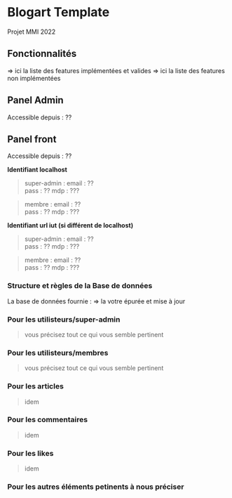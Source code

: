# Blogart Template
Projet MMI 2022

## Fonctionnalités

=> ici la liste des features implémentées et valides
=> ici la liste des features non implémentées

## Panel Admin

Accessible depuis : ??

## Panel front

Accessible depuis : ??

**Identifiant localhost**

> super-admin :
> email : ??  
> pass : ??
> mdp : ???  

> membre :
> email : ??  
> pass : ??
> mdp : ???  

**Identifiant url iut (si différent de localhost)**

> super-admin :
> email : ??  
> pass : ??
> mdp : ???  

> membre :
> email : ??  
> pass : ??
> mdp : ???  

### Structure et règles de la Base de données

La base de données fournie :
=> la votre épurée et mise à jour

### Pour les utilisteurs/super-admin

> vous précisez tout ce qui vous semble pertinent

### Pour les utilisteurs/membres

> vous précisez tout ce qui vous semble pertinent

### Pour les articles

> idem

### Pour les commentaires

> idem

### Pour les likes

> idem

### Pour les autres éléments petinents à nous préciser